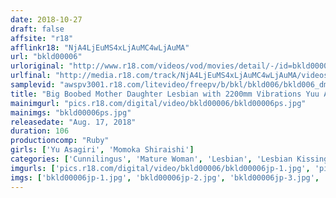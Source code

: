 ```yaml
---
date: 2018-10-27
draft: false
affsite: "r18"
afflinkr18: "NjA4LjEuMS4xLjAuMC4wLjAuMA"
url: "bkld00006"
urloriginal: "http://www.r18.com/videos/vod/movies/detail/-/id=bkld00006"
urlfinal: "http://media.r18.com/track/NjA4LjEuMS4xLjAuMC4wLjAuMA/videos/vod/movies/detail/-/id=bkld00006"
samplevid: "awspv3001.r18.com/litevideo/freepv/b/bkl/bkld006/bkld006_dmb_w.mp4"
title: "Big Boobed Mother Daughter Lesbian with 2200mm Vibrations Yuu Asagiri Momo Shiraishi"
mainimgurl: "pics.r18.com/digital/video/bkld00006/bkld00006ps.jpg"
mainimgs: "bkld00006ps.jpg"
releasedate: "Aug. 17, 2018"
duration: 106
productioncomp: "Ruby"
girls: ['Yu Asagiri', 'Momoka Shiraishi']
categories: ['Cunnilingus', 'Mature Woman', 'Lesbian', 'Lesbian Kissing', 'Hi-Def']
imgurls: ['pics.r18.com/digital/video/bkld00006/bkld00006jp-1.jpg', 'pics.r18.com/digital/video/bkld00006/bkld00006jp-2.jpg', 'pics.r18.com/digital/video/bkld00006/bkld00006jp-3.jpg', 'pics.r18.com/digital/video/bkld00006/bkld00006jp-4.jpg', 'pics.r18.com/digital/video/bkld00006/bkld00006jp-5.jpg', 'pics.r18.com/digital/video/bkld00006/bkld00006jp-6.jpg', 'pics.r18.com/digital/video/bkld00006/bkld00006jp-7.jpg', 'pics.r18.com/digital/video/bkld00006/bkld00006jp-8.jpg', 'pics.r18.com/digital/video/bkld00006/bkld00006jp-9.jpg', 'pics.r18.com/digital/video/bkld00006/bkld00006jp-10.jpg', 'pics.r18.com/digital/video/bkld00006/bkld00006jp-11.jpg', 'pics.r18.com/digital/video/bkld00006/bkld00006jp-12.jpg', 'pics.r18.com/digital/video/bkld00006/bkld00006jp-13.jpg', 'pics.r18.com/digital/video/bkld00006/bkld00006jp-14.jpg', 'pics.r18.com/digital/video/bkld00006/bkld00006jp-15.jpg', 'pics.r18.com/digital/video/bkld00006/bkld00006jp-16.jpg', 'pics.r18.com/digital/video/bkld00006/bkld00006jp-17.jpg', 'pics.r18.com/digital/video/bkld00006/bkld00006jp-18.jpg', 'pics.r18.com/digital/video/bkld00006/bkld00006jp-19.jpg', 'pics.r18.com/digital/video/bkld00006/bkld00006jp-20.jpg']
imgs: ['bkld00006jp-1.jpg', 'bkld00006jp-2.jpg', 'bkld00006jp-3.jpg', 'bkld00006jp-4.jpg', 'bkld00006jp-5.jpg', 'bkld00006jp-6.jpg', 'bkld00006jp-7.jpg', 'bkld00006jp-8.jpg', 'bkld00006jp-9.jpg', 'bkld00006jp-10.jpg', 'bkld00006jp-11.jpg', 'bkld00006jp-12.jpg', 'bkld00006jp-13.jpg', 'bkld00006jp-14.jpg', 'bkld00006jp-15.jpg', 'bkld00006jp-16.jpg', 'bkld00006jp-17.jpg', 'bkld00006jp-18.jpg', 'bkld00006jp-19.jpg', 'bkld00006jp-20.jpg']
---
```

